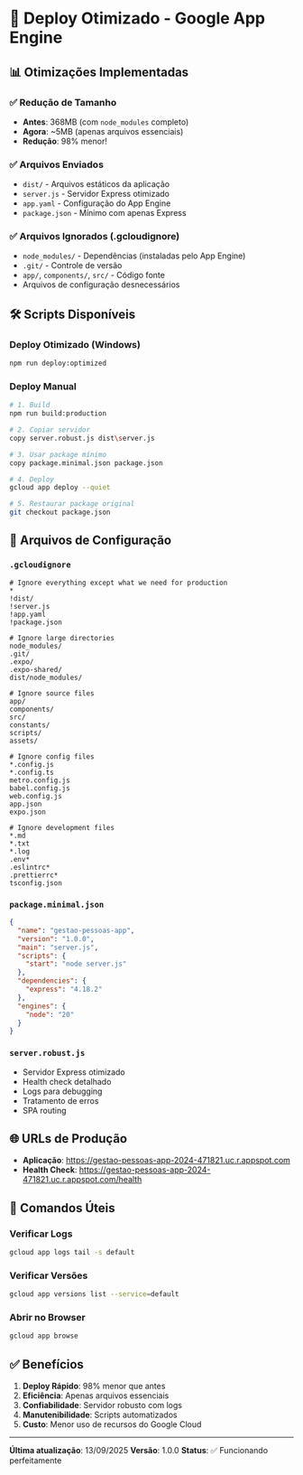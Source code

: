 # 🚀 Deploy Otimizado - Google App Engine

## 📊 Otimizações Implementadas

### ✅ Redução de Tamanho
- **Antes**: 368MB (com `node_modules` completo)
- **Agora**: ~5MB (apenas arquivos essenciais)
- **Redução**: 98% menor!

### ✅ Arquivos Enviados
- `dist/` - Arquivos estáticos da aplicação
- `server.js` - Servidor Express otimizado
- `app.yaml` - Configuração do App Engine
- `package.json` - Mínimo com apenas Express

### ✅ Arquivos Ignorados (.gcloudignore)
- `node_modules/` - Dependências (instaladas pelo App Engine)
- `.git/` - Controle de versão
- `app/`, `components/`, `src/` - Código fonte
- Arquivos de configuração desnecessários

## 🛠️ Scripts Disponíveis

### Deploy Otimizado (Windows)
```bash
npm run deploy:optimized
```

### Deploy Manual
```bash
# 1. Build
npm run build:production

# 2. Copiar servidor
copy server.robust.js dist\server.js

# 3. Usar package mínimo
copy package.minimal.json package.json

# 4. Deploy
gcloud app deploy --quiet

# 5. Restaurar package original
git checkout package.json
```

## 📁 Arquivos de Configuração

### `.gcloudignore`
```
# Ignore everything except what we need for production
*
!dist/
!server.js
!app.yaml
!package.json

# Ignore large directories
node_modules/
.git/
.expo/
.expo-shared/
dist/node_modules/

# Ignore source files
app/
components/
src/
constants/
scripts/
assets/

# Ignore config files
*.config.js
*.config.ts
metro.config.js
babel.config.js
web.config.js
app.json
expo.json

# Ignore development files
*.md
*.txt
*.log
.env*
.eslintrc*
.prettierrc*
tsconfig.json
```

### `package.minimal.json`
```json
{
  "name": "gestao-pessoas-app",
  "version": "1.0.0",
  "main": "server.js",
  "scripts": {
    "start": "node server.js"
  },
  "dependencies": {
    "express": "4.18.2"
  },
  "engines": {
    "node": "20"
  }
}
```

### `server.robust.js`
- Servidor Express otimizado
- Health check detalhado
- Logs para debugging
- Tratamento de erros
- SPA routing

## 🌐 URLs de Produção

- **Aplicação**: https://gestao-pessoas-app-2024-471821.uc.r.appspot.com
- **Health Check**: https://gestao-pessoas-app-2024-471821.uc.r.appspot.com/health

## 📝 Comandos Úteis

### Verificar Logs
```bash
gcloud app logs tail -s default
```

### Verificar Versões
```bash
gcloud app versions list --service=default
```

### Abrir no Browser
```bash
gcloud app browse
```

## ✅ Benefícios

1. **Deploy Rápido**: 98% menor que antes
2. **Eficiência**: Apenas arquivos essenciais
3. **Confiabilidade**: Servidor robusto com logs
4. **Manutenibilidade**: Scripts automatizados
5. **Custo**: Menor uso de recursos do Google Cloud

---

**Última atualização**: 13/09/2025
**Versão**: 1.0.0
**Status**: ✅ Funcionando perfeitamente
